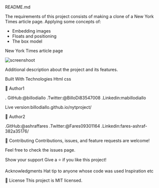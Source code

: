 README.md                    

The requirements of this project consists of making a clone of a New York Times article page. Applying some concepts of:

- Embedding images
- Floats and positioning
- The box model


New York Times article page

![screenshoot](https://user-images.githubusercontent.com/11162987/104711856-eeb8c580-5732-11eb-9a2a-abc0f846c7a2.PNG)



Additional description about the project and its features.

Built With Technologies Html css

👤 Author1

. GitHub:@billodiallo
.Twitter:@BilloDi83547008
.Linkedin:mabillodiallo

Live version:billodiallo.github.io/nytproject/

👤 Author2

.GitHub:@ashraffares
.Twitter:@Fares09301164
.Linkedin:fares-ashraf-382a35176/



🤝 Contributing Contributions, issues, and feature requests are welcome!

Feel free to check the issues page.

Show your support Give a ⭐️ if you like this project!

Acknowledgments Hat tip to anyone whose code was used Inspiration etc

📝 License This project is MIT licensed.